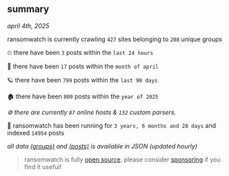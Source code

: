 
## summary
_april 4th, 2025_

ransomwatch is currently crawling `427` sites belonging to `208` unique groups

⏲ there have been `3` posts within the `last 24 hours`

🦈 there have been `17` posts within the `month of april`

🪐 there have been `799` posts within the `last 90 days`

🏚 there have been `809` posts within the `year of 2025`

_⚙️ there are currently `87` online hosts & `132` custom parsers._

🦕 ransomwatch has been running for `3 years, 6 months and 28 days` and indexed `14954` posts

_all data  [(groups)](http://ransomwhat.telemetry.ltd/groups) and [(posts)](http://ransomwhat.telemetry.ltd/posts) is available in JSON (updated hourly)_

> ransomwatch is fully [open source](https://github.com/joshhighet/ransomwatch#ransomwatch--). please consider [sponsoring](https://github.com/sponsors/joshhighet) if you find it useful!
